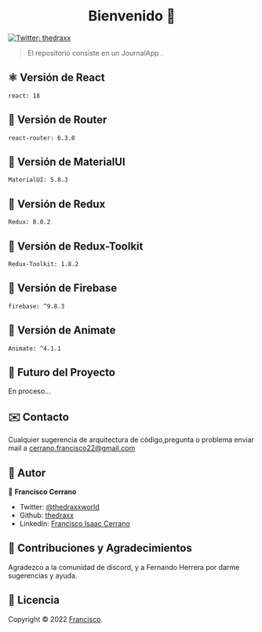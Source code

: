 <h1 align="center">Bienvenido 👋</h1>
<p>
  <a href="https://twitter.com/ThedraxxWorld" target="_blank">
    <img alt="Twitter: thedraxx" src="https://img.shields.io/twitter/follow/ThedraxxWorld.svg?style=social" />
  </a>
</p>

> El repositorio consiste en un JournalApp .</br>

## ⚛️ Versión de React
```
react: 18
```

## 🤍 Versión de Router
```
react-router: 6.3.0
```
## 🤍 Versión de MaterialUI
```
MaterialUI: 5.8.3
```
## 🤍 Versión de Redux
```
Redux: 8.0.2
```
## 🤍 Versión de Redux-Toolkit
```
Redux-Toolkit: 1.8.2
```
## 🤍 Versión de Firebase
```
firebase: ^9.8.3
```
## 🤍 Versión de Animate
```
Animate: ^4.1.1
```
## 🔮 Futuro del Proyecto

En proceso...

## ✉️ Contacto

Cualquier sugerencia de arquitectura de código,pregunta o problema enviar mail a cerrano.francisco22@gmail.com

## 🤔 Autor

👤 **Francisco Cerrano**

- Twitter: [@thedraxxworld](https://twitter.com/ThedraxxWorld)
- Github: [thedraxx](https://github.com/thedraxx)
- LinkedIn: [Francisco Isaac Cerrano](https://www.linkedin.com/in/cerranofrancisco/)

## 🤝 Contribuciones y Agradecimientos

Agradezco a la comunidad de discord, y a Fernando Herrera  por darme sugerencias y ayuda.

## 📝 Licencia

Copyright © 2022 [Francisco](https://github.com/thedraxx).<br />